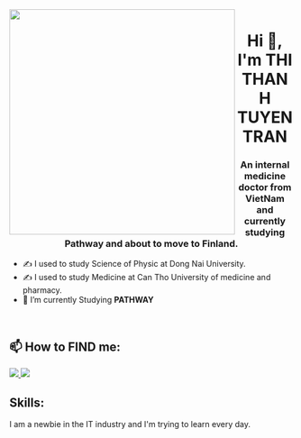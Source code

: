 <img align="left" width="400" src="https://github.githubassets.com/images/modules/profile/profile-first-repo.svg">
<h1 align="center">Hi 👋, I'm THI THANH TUYEN TRAN </h1>
<p align="center">
  <h3 align="center">An internal medicine doctor from VietNam and currently studying Pathway and about to move to Finland.</h3>
</p>


- ✍ I used to study Science of Physic at Dong Nai University.
- ✍ I used to study Medicine at Can Tho University of medicine and pharmacy.
- 🌱 I’m currently Studying **PATHWAY**

<br />

## 📫 How to FIND me:


  </a>
  <a href="https://www.facebook.com/thanhtuyen.sarah" alt="Facebook">
    <img src="https://img.icons8.com/fluent/48/000000/facebook-new.png" target="_blank" />
  </a> 
  <a href="mailto:thanhtuyen.sarah@gmail.com" alt="Email">
    <img src="https://img.icons8.com/fluent/48/000000/mailing.png"/>
  </a>
</p>

## Skills:
I am a newbie in the IT industry and I'm trying to learn every day.



